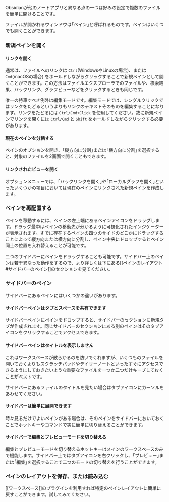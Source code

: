Obsidianが他のノートアプリと異なる点の一つは好みの設定で複数のファイルを簡単に開けることです。

ファイルが開かれるウィンドウは｢ペイン｣と呼ばれるものです。ペインはいくつでも開くことができます。

### 新規ペインを開く

#### リンクを開く

通常は、ファイルへのリンクは `Ctrl`(WindowsやLinuxの場合)、または `Cmd`(macOSの場合) をホールドしながらクリックすることで新規ペインとして開くことができます。この方法はファイルエクスプローラでのファイルや、検索結果、バックリンク、グラフビューなどをクリックするときも同じです。

唯一の特筆すべき例外は編集モードです。編集モードでは、シングルクリックではリンクをたどるというよりもリンクのテキストそのものを編集することになります。リンクをたどるには `Ctrl/Cmd+Click` を使用してください。故に新規ペインでリンクを開くには `Ctrl/Cmd` と `Shift` をホールドしながらクリックする必要があります。

#### 現在のペインを分轄する

ペインのオプションを開き、｢縦方向に分割｣または｢横方向に分割｣を選択すると、対象のファイルを2画面で開くこともできます。

#### リンクされたビューを開く

オプションメニューでは、｢バックリンクを開く｣や｢ローカルグラフを開く｣といったいくつかの項目においては現在のペインにリンクされた新規ペインを作成します。

### ペインを再配置する

ペインを移動するには、ペインの左上端にあるペインアイコンをドラッグします。ドラッグ最中はペインの移動先が分かるように可視化されたインジケーターが表示されます。すでに存在するペインの四つのサイドのどこかにドラッグすることによって縦方向または横方向に分割し、ペイン中央にドロップするとペイン同士の位置を入れ替えることが可能です。

二つのサイドバーにペインをドラッグすることも可能です。サイドバー上のペインは若干異なった動作をするので、より詳しくは下にある[[ペインのレイアウト#サイドバーのペイン]]のセクションを見てください。

### サイドバーのペイン

サイドバーにあるペインにはいくつかの違いがあります。

#### サイドバーペインはタブとスペースを共有できます

サイドバーペインにペインをドロップすると、サイドバーのセクションに新規タブが作成されます。同じサイドバーのセクションにある別のペインはそのタブアイコンをクリックすることでアクセスできます。

#### サイドバーペインはタイトルを表示しません

これはワークスペースが散らかるのを防いでくれますが、いくつものファイルを開いておくよりもスクラッチパッドやデイリーノートといったすぐにアクセスできるようにしておきたいような重要なファイルを一つか二つだけキープしておくことがベストです。

サイドバーにあるファイルのタイトルを見たい場合はタブアイコンにカーソルをあわせてください。

#### サイドバーは簡単に展開できます

時々見るだけでよいペインがある場合は、そのペインをサイドバーにおいておくことでホットキーやコマンドで実に簡単に切り替えることができます。

#### サイドバーで編集とプレビューモードを切り替える

編集とプレビューモードを切り替えるホットキーはメインのワークスペースのみで機能します。サイドバー上ではタブアイコンを右クリックし、｢プレビュー｣または｢編集｣を選択することで二つのモードの切り替えを行うことができます。

### ペインのレイアウトを保存、または読み込む

[[ワークスペース]]のプラグインを利用すれば特定のペインレイアウトに簡単に戻すことができます。試してみてください。
